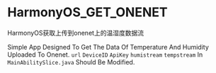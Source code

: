 # HarmonyOS_GET_ONENET
HarmonyOS获取上传到onenet上的温湿度数据流

Simple App Designed To Get The Data Of Temperature And Humidity Uploaded To Onenet.
`url` `DeviceID` `ApiKey` `humistream` `tempstream` In `MainAbilitySlice.java` Should Be Modified.
